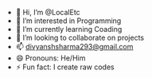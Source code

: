 - 👋 Hi, I’m @LocalEtc
- 👀 I’m interested in Programming
- 🌱 I’m currently learning Coading
- 💞️ I’m looking to collaborate on projects
- 📫 divyanshsharma293@gmail.com
- 😄 Pronouns: He/Him
- ⚡ Fun fact: I create raw codes 

<!---
LocalEtc/LocalEtc is a ✨ special ✨ repository because its `README.md` (this file) appears on your GitHub profile.
You can click the Preview link to take a look at your changes.
--->
